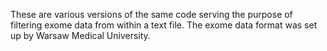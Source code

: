 These are various versions of the same code serving the purpose of filtering exome data from within a text file.
The exome data format was set up by Warsaw Medical University.
